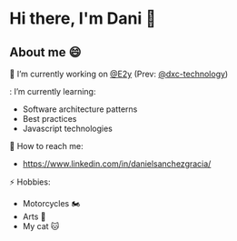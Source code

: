 
# Hi there, I'm Dani 👋

## About me 😄

:office: I’m currently working on <a  href="https://github.com/e2y"  target="_blank">@E2y</a> (Prev: <a  href="https://github.com/dxc-technology"  target="_blank">@dxc-technology</a>)

: I’m currently learning:

- Software architecture patterns
- Best practices
- Javascript technologies

:bell: How to reach me:

- https://www.linkedin.com/in/danielsanchezgracia/

⚡ Hobbies:

- Motorcycles 🏍️
- Arts 🎨
- My cat 🐱
